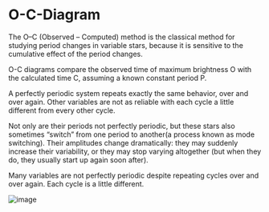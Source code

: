 # O-C-Diagram

The O–C (Observed – Computed) method is the classical method for studying period changes in variable stars, because it is sensitive to the cumulative effect of the period changes.

O-C diagrams compare the observed time of maximum brightness O with the calculated time C, assuming a known constant period P.

A perfectly periodic system repeats exactly the same behavior, over and over again. Other variables are not as reliable with each cycle a little different from every other cycle.

Not only are their periods not perfectly periodic, but these stars also sometimes “switch” from one period to another(a process known as mode switching). Their amplitudes change dramatically: they may suddenly increase their variability, or they may stop varying altogether (but when they do, they usually start up again soon after).

Many variables are not perfectly periodic despite repeating cycles over and over again. Each cycle is a little different.

![image](https://github.com/user-attachments/assets/e54e56a0-6e23-4236-8084-bf8576bcaf7f)
